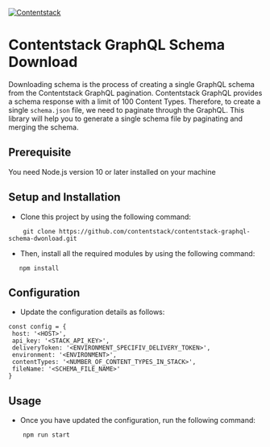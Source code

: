 [![Contentstack](https://www.contentstack.com/docs/static/images/contentstack.png)](https://www.contentstack.com/)

# Contentstack GraphQL Schema Download
Downloading schema is the process of creating a single GraphQL schema from the Contentstack GraphQL pagination.
Contentstack GraphQL provides a schema response with a limit of 100 Content Types. Therefore, to create a single ```schema.json``` file, we need to paginate through the GraphQL. This library will help you to generate a single schema file by paginating and merging the schema.

## Prerequisite
You need Node.js version 10 or later installed on your machine

## Setup and Installation
 - Clone this project by using the following command:
```
    git clone https://github.com/contentstack/contentstack-graphql-schema-dwonload.git
```
 - Then, install all the required modules by using the following command:
 ```
    npm install
 ```
 
## Configuration
 - Update the configuration details as follows:
 ```
const config = {
  host: '<HOST>',
  api_key: '<STACK_API_KEY>',
  deliveryToken: '<ENVIRONMENT_SPECIFIV_DELIVERY_TOKEN>',
  environment: '<ENVIRONMENT>',
  contentTypes: '<NUMBER_OF_CONTENT_TYPES_IN_STACK>',
  fileName: '<SCHEMA_FILE_NAME>'
}
 ```
 
## Usage
 - Once you have updated the configuration, run the following command:
```
    npm run start
```
